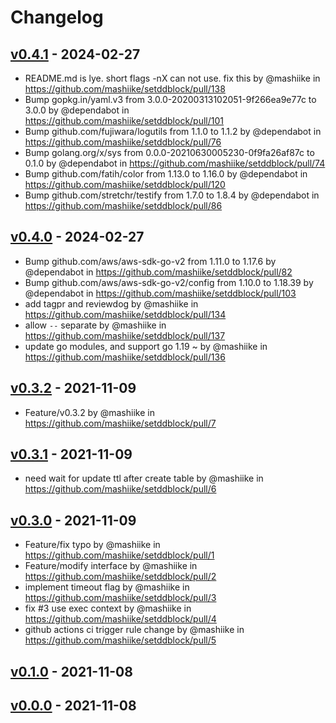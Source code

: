 # Changelog

## [v0.4.1](https://github.com/mashiike/setddblock/compare/v0.4.0...v0.4.1) - 2024-02-27
- README.md is lye. short flags -nX can not use. fix this by @mashiike in https://github.com/mashiike/setddblock/pull/138
- Bump gopkg.in/yaml.v3 from 3.0.0-20200313102051-9f266ea9e77c to 3.0.0 by @dependabot in https://github.com/mashiike/setddblock/pull/101
- Bump github.com/fujiwara/logutils from 1.1.0 to 1.1.2 by @dependabot in https://github.com/mashiike/setddblock/pull/76
- Bump golang.org/x/sys from 0.0.0-20210630005230-0f9fa26af87c to 0.1.0 by @dependabot in https://github.com/mashiike/setddblock/pull/74
- Bump github.com/fatih/color from 1.13.0 to 1.16.0 by @dependabot in https://github.com/mashiike/setddblock/pull/120
- Bump github.com/stretchr/testify from 1.7.0 to 1.8.4 by @dependabot in https://github.com/mashiike/setddblock/pull/86

## [v0.4.0](https://github.com/mashiike/setddblock/compare/v0.3.2...v0.4.0) - 2024-02-27
- Bump github.com/aws/aws-sdk-go-v2 from 1.11.0 to 1.17.6 by @dependabot in https://github.com/mashiike/setddblock/pull/82
- Bump github.com/aws/aws-sdk-go-v2/config from 1.10.0 to 1.18.39 by @dependabot in https://github.com/mashiike/setddblock/pull/103
- add tagpr and reviewdog by @mashiike in https://github.com/mashiike/setddblock/pull/134
- allow `--` separate by @mashiike in https://github.com/mashiike/setddblock/pull/137
- update go modules, and support go 1.19 ~  by @mashiike in https://github.com/mashiike/setddblock/pull/136

## [v0.3.2](https://github.com/mashiike/setddblock/compare/v0.3.1...v0.3.2) - 2021-11-09
- Feature/v0.3.2 by @mashiike in https://github.com/mashiike/setddblock/pull/7

## [v0.3.1](https://github.com/mashiike/setddblock/compare/v0.3.0...v0.3.1) - 2021-11-09
- need wait for update ttl after create table by @mashiike in https://github.com/mashiike/setddblock/pull/6

## [v0.3.0](https://github.com/mashiike/setddblock/compare/v0.1.0...v0.3.0) - 2021-11-09
- Feature/fix typo by @mashiike in https://github.com/mashiike/setddblock/pull/1
- Feature/modify interface by @mashiike in https://github.com/mashiike/setddblock/pull/2
- implement timeout flag by @mashiike in https://github.com/mashiike/setddblock/pull/3
- fix #3 use exec context by @mashiike in https://github.com/mashiike/setddblock/pull/4
- github actions ci trigger rule change by @mashiike in https://github.com/mashiike/setddblock/pull/5

## [v0.1.0](https://github.com/mashiike/setddblock/compare/v0.0.0...v0.1.0) - 2021-11-08

## [v0.0.0](https://github.com/mashiike/setddblock/commits/v0.0.0) - 2021-11-08
